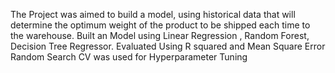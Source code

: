 The Project was aimed to build a model, using historical data that will determine the optimum weight of the product to be shipped each time to the warehouse.
Built an Model using Linear Regression , Random Forest, Decision Tree Regressor.
Evaluated Using R squared and Mean Square Error
Random Search CV was used for Hyperparameter Tuning
